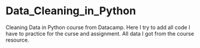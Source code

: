 # Data_Cleaning_in_Python
Cleaning Data in Python course from Datacamp. Here I try to add all code I have to practice for the curse and assignment. All data I got from the course resource.
